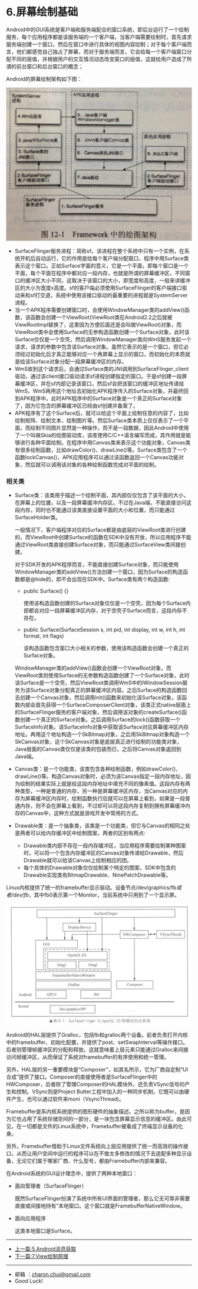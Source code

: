 # 6.屏幕绘制基础

Android中的GUI系统是客户端和服务端配合的窗口系统，即后台运行了一个绘制服务，每个应用程序都是该服务端的一个客户端，当客户端需要绘制时，首先请求服务端创建一个窗口，然后在窗口中进行具体的视图内容绘制；对于每个客户端而言，他们都感觉自己独占了屏幕，而对于服务端而言，它会给每一个客户端窗口分配不同的层值，并根据用户的交互情况动态改变窗口的层值，这就给用户造成了所谓的前台窗口和后台窗口的概念；

Android的屏幕绘制架构如下图：

![](https://raw.githubusercontent.com/CharonChui/Pictures/master/android_draw_process_archi.jpg)

- SurfaceFlinger服务进程：简称sf。该进程在整个系统中只有一个实例，在系统开机后自动运行，它的作用是给每个客户端分配窗口，程序中用Surface类表示这个窗口。正如Surface字面的意义，它是一个平面，即每个窗口是一个平面，每个平面在程序中都对应一段内存，也就是所谓的屏幕缓冲区，不同窗口的缓冲区大小不同，这取决于该窗口的大小，即宽度和高度，一般来讲缓冲区的大小为宽度x高度。sf的客户端必须使用SurfaceFlinger的客户端接口驱动来和sf打交道，系统中使用该接口驱动的最重要的进程就是SystemServer进程。
- 当一个APK程序需要创建窗口时，会使用WindowManager类的addView()函数，该函数会创建一个ViewRoot(ViewRoot类在Android2.2之后就被ViewRootImpl替换了，这里因为方便后面还是会叫做ViewRoot)对象，而ViewRoot类中会使用Surface的无参构造函数创建一个Surface对象，此时该Surface仅仅是一个空壳，然后调用WindowManager类向WmS服务发起一个请求，请求的参数中包含该Surface对象。虽然它表示的是一个窗口，但它必须经过初始化后才真正能够对应一个再屏幕上显示的窗口，而初始化的本质就是给该Surface对象分配一段屏幕缓冲区的内存。
- WmS收到这个请求后，会通过Surface类的JNI调用到SurfaceFlinger_client驱动，通过该client接口驱动请求sf进程创建指定的窗口。于是sf创建一段屏幕缓冲区，并在sf内部记录该窗口，然后sf会把该窗口的缓冲区地址传递给WmS，WmS再用这个地址去初始化APK程序传入的Surface对象，并最终回到APK程序中。此时APK程序中的Surface对象是一个真正的Surface对象了，因为它包含的屏幕缓冲区已经由sf创建并备案了。 
- APK程序有了这个Surface后，就可以给这个平面上绘制任意的内容了，比如绘制矩阵、绘制文本、绘制图片等。然后Surface类本质上仅仅表示了一个平面，而绘制不同图片显然是一种操作，而不是一段数据，因此Android中使用了一个叫做Skia的绘图驱动库，该库使用C/C++语言编写而成，其作用就是能够进行各种平面绘制。在程序中用Canvas类来表示这个功能对象，Canvas类有很多绘制函数，比如drawColor()、drawLine()等。Surface类包含了一个函数lockCanvas()，APK应用程序可以通过该函数返回一个Canvas功能对象，然后就可以调用该对象的各种绘制函数完成对平面的绘制。



### 相关类

- Surface类：该类用于描述一个绘制平面，其内部仅仅包含了该平面的大小，在屏幕上的位置，以及一段屏幕缓冲内存区。不过在Java端，不能直接访问这段内存，同时也不能通过该类直接设置平面的大小和位置，而只能通过SurfaceHolder类。

    一般情况下，客户端程序对应的Surface都是由底层的ViewRoot类进行创建的，而ViewRoot中创建Surface的函数在SDK中没有开放，所以应用程序不能通过ViewRoot类直接创建Surface对象，而只能通过SurfaceView类间接创建。

    对于SDK开发的APK程序而言，不能直接创建Surface对象，而只能使用WindowManager类的addView()方法创建一个窗口，因为Surface的构造函数都是@hide的，即不会出现在SDK中。Surface类有两个构造函数:  

    - public Surface() {}

        使用该构造函数创建的Surface对象仅仅是一个空壳，因为每个Surface内部都会对应一段屏幕缓冲区内存，对于空壳子Surface而言，这段内存不存在。

    - public Surface(SurfaceSession s, int pid, int display, int w, int h, int format, int flags)

        该构造函数包含窗口大小相关的参数，使用该构造函数会创建一个真正的Surface对象。

    WindowManager类的addView()函数会创建一个ViewRoot对象，而ViewRoot类则使用Surface的无参数构造函数创建了一个Surface对象，此时该Surface是一个空壳，然后ViewRoot类调用WmS中的IWindowSession服务为该Surface对象分配真正的屏幕缓冲区内容。之后Surface的构造函数回去创建一个Canvas对象，然后调用init()函数来初始化该Surface对象，该函数内部会首先获得一个SurfaceComposerClient对象，该类正式native层面上的SurfaceFlinger服务的客户端对象，然后调用该对象的createSurface()函数创建一个真正的Surface对象。之后调用Surface的lock()函数获取一个SurfaceInfo对象。该SurfaceInfo对象中获取该Surface对应屏幕缓冲区内存地址。再用这个地址构造一个SkBitmap对象，之后用SkBitmap对象构造一个SkCanvas对象，这个SkCanvas对象是底层真正进行绘制的功能类对象，Java层面的Canvas类仅仅是该类的包装而已，之后将Canvas对象返回到Java端。

- Canvas类：是一个功能类，该类包含各种绘制函数，例如drawColor()、drawLine()等。构造Canvas对象时，必须为该Canvas指定一段内存地址，因为绘制的结果实际上就是给这段内存地址中填充不同的像素值。这段内存有两种类型，一种是普通的内存，另一种是屏幕缓冲区内存，当Canvas对应的内存为屏幕缓冲区内存时，绘制函数执行后就可以在屏幕上看到，如果是一段普通内存，则不会在屏幕上看到，不过却可以将这段内存复制到拥有屏幕缓冲内存的Canvas中，这种方式就是游戏开发中常用的方式。

- Drawable类：是一个抽象类，该类是一个功能类，但它与Canvas的相同之处是两者可以给内存缓冲区中绘制图案，两者的区别有两点:  

    - Drawable类内部不存在一段内存缓冲区，当应用程序需要绘制某种图案时，可以将一个包含内存缓冲区的Canvas对象传递给Drawable，然后Drawable就可以给该Canvas上绘制相应的团。
    - 每个具体的Drawable对象仅仅绘制某个特定的图案，SDK中包含的Drawable实现类有BitmapDrawable、NinePatchDrawable等。



Linux内核提供了统一的framebuffer显示驱动。设备节点/dev/graphics/fb*或者/dev/fb*，其中fb0表示第一个Monitor，当前系统中只用到了一个显示屏。

![](https://raw.githubusercontent.com/CharonChui/Pictures/master/android_surface_flinger.png)

Android的HAL层提供了Gralloc，包括fb和gralloc两个设备。前者负责打开内核中的framebuffer、初始化配置，并提供了post、setSwapInterval等操作接口。后者则管理帧缓冲区的分配和释放。这就意味着上层元素只能通过Gralloc来间接访问帧缓冲区，从而保证了系统对framebuffer的有序使用和统一管理。

另外，HAL层的另一重要模块是“Composer”，如其名所示，它为厂商自定制“UI合成”提供了接口。Composer的直接使用者是SurfaceFlinger中的HWComposer，后者除了管理Composer的HAL模块外，还负责VSync信号的产生和控制。VSync则是Project Butter工程中加入的一种同步机制，它既可以由硬件产生，也可以通过软件来moni（VsyncThread)。



Framebuffer是系内核系统提供的图形硬件的抽象描述。之所以称为buffer，是因为它也占用了系统存储空间的一部分，是一块包含屏幕显示信息的缓冲区。由此可见，在一切都是文件的Linux系统中，Framebuffer被看成了终端显示设备的化身。

另外，Framebuffer借助于Linux文件系统向上层应用提供了统一而高效的操作接口，从而让用户空间中运行的程序可以在不做太多修改的情况下去适配多种显示设备，无论它们属于哪家厂商、什么型号，都由Framebuffer内部来兼容。

在Android系统的GUI设计理念中，提供了两种本地窗口： 

- 面向管理者（SurfaceFlinger）

    既然SurfaceFlinger扮演了系统中所有UI界面的管理者，那么它无可厚非需要直接或间接地持有“本地窗口。这个窗口就是FramebufferNativeWindow。

- 面向应用程序

    这类本地窗口是Surface。





















---

- [上一篇:5.Android消息获取](https://github.com/CharonChui/AndroidNote/blob/master/OperatingSystem/AndroidKernal/5.Android%E6%B6%88%E6%81%AF%E8%8E%B7%E5%8F%96.md)
- [下一篇:7.View绘制原理](https://github.com/CharonChui/AndroidNote/blob/master/OperatingSystem/AndroidKernal/7.View%E7%BB%98%E5%88%B6%E5%8E%9F%E7%90%86.md)




---

- 邮箱 ：charon.chui@gmail.com  
- Good Luck! 